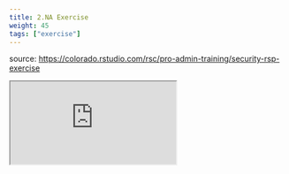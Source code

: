 ```yaml
---
title: 2.NA Exercise
weight: 45
tags: ["exercise"]
---
```


source: https://colorado.rstudio.com/rsc/pro-admin-training/security-rsp-exercise

<div class="responsive-container-learnr">
  <div class="cssload-loader">
    <div class="cssload-inner cssload-one"></div>
    <div class="cssload-inner cssload-two"></div>
    <div class="cssload-inner cssload-three"></div>
  </div>
  <iframe 
    src="https://colorado.rstudio.com/rsc/pro-admin-training/security-rsp-exercise" 
    gesture="media"  allowfullscreen>
  </iframe>
</div>



